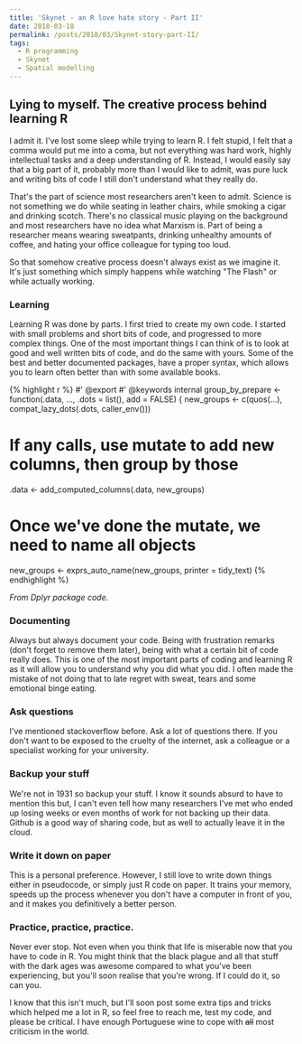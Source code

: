 ```yaml
---
title: 'Skynet - an R love hate story - Part II'
date: 2018-03-18
permalink: /posts/2018/03/Skynet-story-part-II/
tags:
  - R programming
  - Skynet
  - Spatial modelling
---
```



## Lying to myself. The creative process behind learning R

I admit it. I've lost some sleep while trying to learn R. I felt stupid, I felt that a comma would put me into a coma, but not everything was hard work, highly intellectual tasks and a deep understanding of R. Instead, I would easily say that a big part of it, probably more than I would like to admit, was pure luck and writing bits of code I still don't understand what they really do.

That's the part of science most researchers aren't keen to admit. Science is not something we do while seating in leather chairs, while smoking a cigar and drinking scotch. There's no classical music playing on the background and most researchers have no idea what Marxism is. Part of being a researcher means wearing sweatpants, drinking unhealthy amounts of coffee, and hating your office colleague for typing too loud.

So that somehow creative process doesn't always exist as we imagine it. It's just something which simply happens while watching "The Flash" or while actually working.

### Learning

Learning R was done by parts. I first tried to create my own code. I started with small problems and short bits of code, and progressed to more complex things.
One of the most important things I can think of is to look at good and well written bits of code, and do the same with yours. Some of the best and better documented packages, have a proper syntax, which allows you to learn often better than with some available books.


{% highlight r %}
#' @export
#' @keywords internal
group_by_prepare <- function(.data, ..., .dots = list(), add = FALSE) {
  new_groups <- c(quos(...), compat_lazy_dots(.dots, caller_env()))

  # If any calls, use mutate to add new columns, then group by those
  .data <- add_computed_columns(.data, new_groups)

  # Once we've done the mutate, we need to name all objects
  new_groups <- exprs_auto_name(new_groups, printer = tidy_text)
{% endhighlight %}

_From Dplyr package code._

### Documenting
Always but always document your code. Being with frustration remarks (don't forget to remove them later), being with what a certain bit of code really does.
This is one of the most important parts of coding and learning R as it will allow you to understand why you did what you did. I often made the mistake of not doing that to late regret with sweat, tears and some emotional binge eating.


### Ask questions
I've mentioned stackoverflow before. Ask a lot of questions there. If you don't want to be exposed to the cruelty of the internet, ask a colleague or a specialist working for your university.


### Backup your stuff
We're not in 1931 so backup your stuff. I know it sounds absurd to have to mention this but, I can't even tell how many researchers I've met who ended up losing weeks or even months of work for not backing up their data.
Github is a good way of sharing code, but as well to actually leave it in the cloud.

### Write it down on paper
This is a personal preference. However, I still love to write down things either in pseudocode, or simply just R code on paper. It trains your memory, speeds up the process whenever you don't have a computer in front of you, and it makes you definitively a better person.

### Practice, practice, practice.
Never ever stop. Not even when you think that life is miserable now that you have to code in R. You might think that the black plague and all that stuff with the dark ages was awesome compared to what you've been experiencing, but you'll soon realise that you're wrong.
If I could do it, so can you.

I know that this isn't much, but I'll soon post some extra tips and tricks which helped me a lot in R, so feel free to reach me, test my code, and please be critical. I have enough Portuguese wine to cope with ~~all~~ most criticism in the world.
